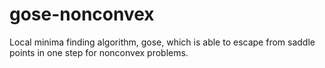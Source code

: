 # gose-nonconvex
Local minima finding algorithm, gose, which is able to escape from saddle points in one step for nonconvex problems.
